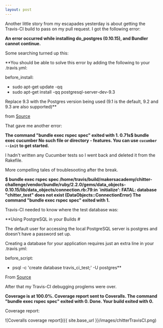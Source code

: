 ```yaml
---
layout: post
---
```

Another little story from my escapades yesterday is about getting the Travis-CI build to pass on my pull request.  I got the following error:  

**An error occurred while installing do_postgres (0.10.15), and Bundler cannot
continue.**

Some searching turned up this:

**You should be able to solve this error by adding the following to your 
.travis.yml: 

before_install: 
  - sudo apt-get update -qq 
  - sudo apt-get install -qq postgresql-server-dev-9.3 

Replace 9.3 with the Postgres version being used (9.1 is the default, 
9.2 and 9.3 are also supported)**

from [Source](https://groups.google.com/forum/#!topic/travis-ci/TJcCVfTR-eQ)  

That gave me another error:

**The command "bundle exec rspec spec" exited with 1.
0.71s$ bundle exec cucumber
No such file or directory - features. You can use `cucumber --init` to get started.**

I hadn't written any Cucumber tests so I went back and deleted it from the Rakefile.  

More compelling tales of troublesooting after the break.

<!--more-->

**$ bundle exec rspec spec
/home/travis/build/makersacademy/chitter-challenge/vendor/bundle/ruby/2.2.0/gems/data_objects-0.10.15/lib/data_objects/connection.rb:79:in `initialize': FATAL:  database "chitter_test" does not exist (DataObjects::ConnectionError)
The command "bundle exec rspec spec" exited with 1.**

Travis-CI needed to know where the test database was:

**Using PostgreSQL in your Builds #

The default user for accessing the local PostgreSQL server is postgres and doesn't have a password set up.

Creating a database for your application requires just an extra line in your .travis.yml:

before_script:
  - psql -c 'create database travis_ci_test;' -U postgres**

From [Source](http://docs.travis-ci.com/user/using-postgresql/)

After that my Travis-CI debugging proglems were over.

**Coverage is at 100.0%.
Coverage report sent to Coveralls.
The command "bundle exec rspec spec" exited with 0.
Done. Your build exited with 0.**

Coverage report:

![Coveralls coverage report]({{ site.base_url }}/images/chitterTravisCI.png)
